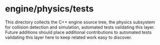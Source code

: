 # engine/physics/tests

This directory collects the C++ engine source tree, the physics subsystem for collision detection and simulation, automated tests validating this layer.
Future additions should place additional contributions to automated tests validating this layer here to keep related work easy to discover.
